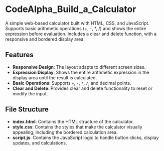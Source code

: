 # CodeAlpha_Build_a_Calculator
A simple web-based calculator built with HTML, CSS, and JavaScript. Supports basic arithmetic operations (+, -, *, /) and shows the entire expression before evaluation. Includes a clear and delete function, with a responsive and bordered display area.

## Features

- **Responsive Design**: The layout adapts to different screen sizes.
- **Expression Display**: Shows the entire arithmetic expression in the display area until the result is calculated.
- **Basic Operations**: Supports `+`, `-`, `*`, `/`, and decimal points.
- **Clear and Delete**: Provides clear and delete functionality to reset or modify the input.

## File Structure

- **index.html**: Contains the HTML structure of the calculator.
- **style.css**: Contains the styles that make the calculator visually appealing, including the bordered calculation area.
- **script.js**: Contains the JavaScript logic to handle button clicks, display updates, and calculations.
